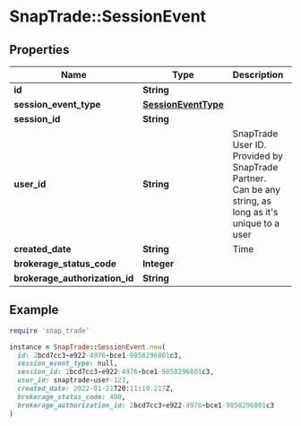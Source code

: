 # SnapTrade::SessionEvent

## Properties

| Name | Type | Description | Notes |
| ---- | ---- | ----------- | ----- |
| **id** | **String** |  | [optional] |
| **session_event_type** | [**SessionEventType**](SessionEventType.md) |  | [optional] |
| **session_id** | **String** |  | [optional] |
| **user_id** | **String** | SnapTrade User ID. Provided by SnapTrade Partner. Can be any string, as long as it&#39;s unique to a user | [optional] |
| **created_date** | **String** | Time | [optional] |
| **brokerage_status_code** | **Integer** |  | [optional] |
| **brokerage_authorization_id** | **String** |  | [optional] |

## Example

```ruby
require 'snap_trade'

instance = SnapTrade::SessionEvent.new(
  id: 2bcd7cc3-e922-4976-bce1-9858296801c3,
  session_event_type: null,
  session_id: 2bcd7cc3-e922-4976-bce1-9858296801c3,
  user_id: snaptrade-user-123,
  created_date: 2022-01-21T20:11:19.217Z,
  brokerage_status_code: 400,
  brokerage_authorization_id: 2bcd7cc3-e922-4976-bce1-9858296801c3
)
```

